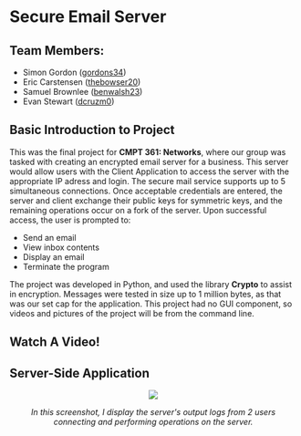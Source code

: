 # Secure Email Server
## Team Members:
- Simon Gordon ([gordons34](https://github.com/gordons34))
- Eric Carstensen ([thebowser20](https://github.com/E-Carstensen))
- Samuel Brownlee ([benwalsh23](https://github.com/brownleg))
- Evan Stewart ([dcruzm0](https://github.com/stewarte19))

## Basic Introduction to Project
This was the final project for **CMPT 361: Networks**, where our group was tasked with creating an encrypted email server for a business. This server would allow users with the Client Application to access the server with the appropriate IP adress and login. The secure mail service supports up to 5 simultaneous connections. Once acceptable credentials are entered, the server and client exchange their public keys for symmetric keys, and the remaining operations occur on a fork of the server. Upon successful access, the user is prompted to:
- Send an email
- View inbox contents
- Display an email
- Terminate the program

The project was developed in Python, and used the library **Crypto** to assist in encryption. Messages were tested in size up to 1 million bytes, as that was our set cap for the application. This project had no GUI component, so videos and pictures of the project will be from the command line.

## Watch A Video!

[](https://github.com/Gordons34Repo/Secure-Email-Server/assets/135652713/0bc859ce-5266-43e2-8f95-ad7bc79528ef)

## Server-Side Application
<p align="center">
<img src=https://github.com/Gordons34Repo/Secure-Email-Server/assets/135652713/5e827010-5d3a-4b65-a500-838a0b2d626d />
</p>
<p align="center">
  <i>In this screenshot, I display the server's output logs from 2 users connecting and performing operations on the server.</i></p>
